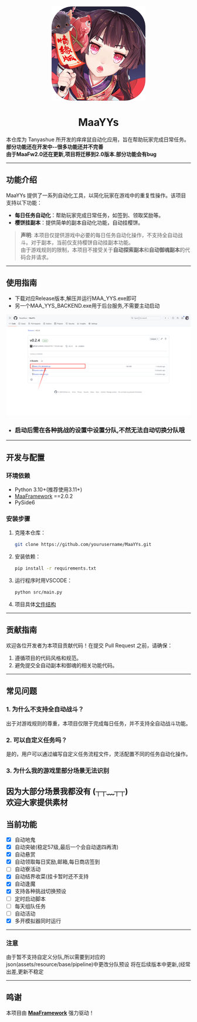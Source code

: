 
<!-- markdownlint-disable MD033 MD041 -->
<p align="center">
  <img alt="LOGO" src="doc/doc_img/R.png" width="256" height="256" />
</p>

<div align="center">

# MaaYYs

</div>

本仓库为 Tanyashue 所开发的痒痒鼠自动化应用，旨在帮助玩家完成日常任务。
**部分功能还在开发中--很多功能还并不完善**  
**由于MaaFw2.0还在更新,项目将迁移到2.0版本.部分功能会有bug**



---

## 功能介绍

MaaYYs 提供了一系列自动化工具，以简化玩家在游戏中的重复性操作。该项目支持以下功能：

- **每日任务自动化**：帮助玩家完成日常任务，如签到、领取奖励等。
- **樱饼挂副本**：提供简单的副本自动化功能，自动挂樱饼。

> **声明**: 本项目仅提供游戏中必要的每日任务自动化操作，不支持全自动战斗。对于副本，当前仅支持樱饼自动挂副本功能。  
> 由于游戏规则的限制，本项目不接受关于**自动探索副本**和**自动御魂副本**的代码合并请求。

---  
## 使用指南

- 下载对应Release版本,解压并运行MAA_YYS.exe即可  
- 另一个MAA_YYS_BACKEND.exe用于后台服务,不需要主动启动

![img.png](doc/doc_img/img.png)

- ### 启动后需在各种挑战的设置中设置分队,不然无法自动切换分队哦

---  

## 开发与配置

### 环境依赖

- Python 3.10+(推荐使用3.11+)
- [MaaFramework](https://github.com/MaaXYZ/MaaFramework) ==2.0.2
- PySide6

### 安装步骤

1. 克隆本仓库：
    ```bash
    git clone https://github.com/yourusername/MaaYYs.git
    ```

2. 安装依赖：
    ```bash
    pip install -r requirements.txt
    ```

3. 运行程序时用VSCODE：
    ```bash
    python src/main.py
    ```
4. 项目具体[文件结构](doc/项目结构.md)


---

## 贡献指南

欢迎各位开发者为本项目贡献代码！在提交 Pull Request 之前，请确保：

1. 遵循项目的代码风格和规范。
2. 避免提交全自动副本和御魂的相关功能代码。

---

## 常见问题

### 1. 为什么不支持全自动战斗？

出于对游戏规则的尊重，本项目仅限于完成每日任务，并不支持全自动战斗功能。

### 2. 可以自定义任务吗？

是的，用户可以通过编写自定义任务流程文件，灵活配置不同的任务自动化操作。

### 3. 为什么我的游戏里部分场景无法识别

因为大部分场景我都没有 (┬┬﹏┬┬)  
欢迎大家提供素材
---


## 当前功能

- [x] 自动地鬼
- [x] 自动突破(稳定57级,最后一个会自动退四再清)
- [x] 自动悬赏
- [x] 自动领取每日奖励,邮箱,每日商店签到
- [ ] 自动寮活动
- [x] 自动结界收菜(挂卡暂时还不支持
- [x] 自动逢魔
- [x] 支持各种挑战切换预设
- [ ] 定时启动脚本
- [ ] 每天组队任务
- [ ] 自动活动
- [x] 多开模拟器同时运行
---
### 注意

由于暂不支持自定义分队,所以需要到对应的json(assets/resource/base/pipeline)中更改分队预设
将在后续版本中更新,(经常出差,更新不稳定

---

## 鸣谢

本项目由 **[MaaFramework](https://github.com/MaaXYZ/MaaFramework)** 强力驱动！

